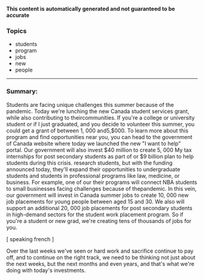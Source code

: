 **This content is automatically generated and not guaranteed to be accurate**

### Topics

- students
- program
- jobs
- new
- people

---

### Summary:



Students are facing unique challenges this summer because of the pandemic. Today we're lunching the new Canada student services grant, while also contributing to theircommunities.
If you're a college or university student or if I just graduated, and you decide to volunteer this summer, you could get a grant of between 1, 000 and5,$000.
To learn more about this program and find opportunities near you, you can head to the government of Canada website where today we launched the new "I want to help" portal.
Our government will also invest $40 million to create 5, 000 My tax internships for post secondary students as part of or $9 billion plan to help students during this crisis. research students, but with the funding announced today, they'll expand their opportunities to undergraduate students and students in professional programs like law, medicine, or business.
For example, one of our their programs will connect NBA students to small businesses facing challenges because of thepandemic.
In this vein, our government will invest in Canada summer jobs to create 10, 000 new job placements for young people between aged 15 and 30. We also will support an additional 20, 000 job placements for post secondary students in high-demand sectors for the student work placement program.
So if you're a student or new grad, we're creating tens of thousands of jobs for you.


[ speaking french ]



Over the last weeks we've seen or hard work and sacrifice continue to pay off, and to continue on the right track, we need to be thinking not just about the next weeks, but the next months and even years, and that's what we're doing with today's investments.